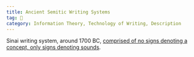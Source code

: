 ```yaml
---
title: Ancient Semitic Writing Systems
tag: 🌱 
category: Information Theory, Technology of Writing, Description
---
```


Sinai writing system, around 1700 BC, [comprised of no signs denoting a concept, only signs denoting sounds](https://www.khanacademy.org/computing/computer-science/informationtheory/info-theory/v/history-of-the-alphabet-language-of-coins-3-9).